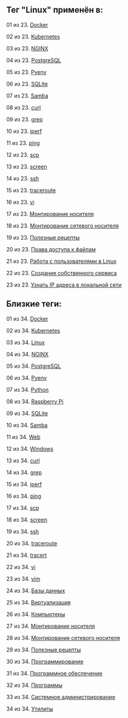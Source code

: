 ## Тег "Linux" применён в:

01 из 23. [Docker](../Компьютеры%20и%20софт/Программы/Docker.md)

02 из 23. [Kubernetes](../Компьютеры%20и%20софт/Программы/Kubernetes.md)

03 из 23. [NGINX](../Компьютеры%20и%20софт/Программы/Nginx.md)

04 из 23. [PostgreSQL](../Компьютеры%20и%20софт/Программы/PostgreSQL.md)

05 из 23. [Pyenv](../Компьютеры%20и%20софт/Программные%20компоненты/pyenv.md)

06 из 23. [SQLite](../Компьютеры%20и%20софт/Программы/SQLite.md)

07 из 23. [Samba](../Компьютеры%20и%20софт/Linux/Samba.md)

08 из 23. [curl](../Компьютеры%20и%20софт/Утилиты/Curl.md)

09 из 23. [grep](../Компьютеры%20и%20софт/Утилиты/Grep.md)

10 из 23. [iperf](../Компьютеры%20и%20софт/Утилиты/Iperf.md)

11 из 23. [ping](../Компьютеры%20и%20софт/Утилиты/Ping.md)

12 из 23. [scp](../Компьютеры%20и%20софт/Утилиты/SCP.md)

13 из 23. [screen](../Компьютеры%20и%20софт/Утилиты/Screen.md)

14 из 23. [ssh](../Компьютеры%20и%20софт/Утилиты/SSH.md)

15 из 23. [traceroute](../Компьютеры%20и%20софт/Утилиты/Traceroute.md)

16 из 23. [vi](../Компьютеры%20и%20софт/Утилиты/Vi.md)

17 из 23. [Монтирование носителя](../Компьютеры%20и%20софт/Linux/Монтирование%20носителя.md)

18 из 23. [Монтирование сетевого носителя](../Компьютеры%20и%20софт/Linux/Монтирование%20сетевого%20носителя.md)

19 из 23. [Полезные рецепты](../Компьютеры%20и%20софт/Linux/Полезные%20рецепты%20Linux.md)

20 из 23. [Права доступа к файлам](../Компьютеры%20и%20софт/Linux/Права%20доступа%20к%20файлам.md)

21 из 23. [Работа с пользователями в Linux](../Компьютеры%20и%20софт/Linux/Работа%20с%20пользователями.md)

22 из 23. [Создание собственного сервиса](../Компьютеры%20и%20софт/Linux/Создание%20собственного%20сервиса.md)

23 из 23. [Узнать IP адреса в локальной сети](../Компьютеры%20и%20софт/Linux/Узнать%20IP%20адреса%20в%20локальной%20сети.md)

## Близкие теги:

01 из 34. [Docker](./docker.md)

02 из 34. [Kubernetes](./kubernetes.md)

03 из 34. [Linux](./linux.md)

04 из 34. [NGINX](./nginx.md)

05 из 34. [PostgreSQL](./postgresql.md)

06 из 34. [Pyenv](./pyenv.md)

07 из 34. [Python](./python.md)

08 из 34. [Raspberry Pi](./raspberry%20pi.md)

09 из 34. [SQLite](./sqlite.md)

10 из 34. [Samba](./samba.md)

11 из 34. [Web](./web.md)

12 из 34. [Windows](./windows.md)

13 из 34. [curl](./curl.md)

14 из 34. [grep](./grep.md)

15 из 34. [iperf](./iperf.md)

16 из 34. [ping](./ping.md)

17 из 34. [scp](./scp.md)

18 из 34. [screen](./screen.md)

19 из 34. [ssh](./ssh.md)

20 из 34. [traceroute](./traceroute.md)

21 из 34. [tracert](./tracert.md)

22 из 34. [vi](./vi.md)

23 из 34. [vim](./vim.md)

24 из 34. [Базы данных](./базы%20данных.md)

25 из 34. [Виртуализация](./виртуализация.md)

26 из 34. [Компьютеры](./компьютеры.md)

27 из 34. [Монтирование носителя](./монтирование%20носителя.md)

28 из 34. [Монтирование сетевого носителя](./монтирование%20сетевого%20носителя.md)

29 из 34. [Полезные рецепты](./полезные%20рецепты.md)

30 из 34. [Программирование](./программирование.md)

31 из 34. [Программное обеспечение](./программное%20обеспечение.md)

32 из 34. [Программы](./программы.md)

33 из 34. [Системное администрирование](./системное%20администрирование.md)

34 из 34. [Утилиты](./утилиты.md)

